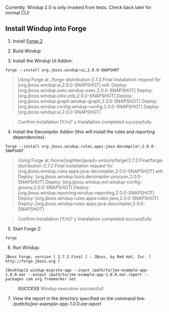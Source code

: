 Currently, Windup 2.0 is only invoked from tests. Check back later for normal CLI!

## Install Windup into Forge

1. Install [Forge 2](http://forge.jboss.org/)

2. Build Windup

3. Install the Windup UI Addon:

` forge --install org.jboss.windup:ui,2.0.0-SNAPSHOT `

> Using Forge at ./forge-distribution-2.7.2.Final
> Installation request for [org.jboss.windup:ui,2.0.0-SNAPSHOT] will: 
> Deploy: [org.jboss.windup.exec:windup-exec,2.0.0-SNAPSHOT]
> Deploy: [org.jboss.windup.utils:utils,2.0.0-SNAPSHOT]
> Deploy: [org.jboss.windup.graph:windup-graph,2.0.0-SNAPSHOT]
> Deploy: [org.jboss.windup.config:windup-config,2.0.0-SNAPSHOT]
> Deploy: [org.jboss.windup:ui,2.0.0-SNAPSHOT] 

> Confirm installation [Y/n]? y
> Installation completed successfully.

4. Install the Decompiler Addon (this will install the rules and reporting dependencies):

`forge --install org.jboss.windup.rules.apps:java-decompiler,2.0.0-SNAPSHOT`

> Using Forge at /home/jsightler/javad> evtools/forge/2.7.2.Final/forge-distribution-2.7.2.Final
> Installation request for [org.jboss.windup.rules.apps:java-decompiler,2.0.0-SNAPSHOT] will: 
> Deploy: [org.jboss.windup.tools:decompiler-procyon,2.0.0-SNAPSHOT]
> Deploy: [org.jboss.windup.ext:windup-config-groovy,2.0.0-SNAPSHOT]
> Deploy: [org.jboss.windup.reporting:windup-reporting,2.0.0-SNAPSHOT]
> Deploy: [org.jboss.windup.rules.apps:rules-java,2.0.0-SNAPSHOT]
> Deploy: [org.jboss.windup.rules.apps:java-decompiler,2.0.0-SNAPSHOT]

> Confirm installation [Y/n]? y
> Installation completed successfully.

5. Start Forge 2:

`forge`

6. Run Windup:

`JBoss Forge, version [ 2.7.2.Final ] - JBoss, by Red Hat, Inc. [ http://forge.jboss.org ]`

`[Desktop]$ windup-migrate-app --input /path/to/jee-example-app-1.0.0.ear --output /path/to/jee-example-app-1.0.0.ear.report --packages com org freemarker net`

> ***SUCCESS*** Windup execution successful!

7. View the report in the directory specified on the command line: */path/to/jee-example-app-1.0.0.ear.report*